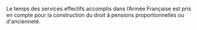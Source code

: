 Le temps des services effectifs accomplis dans l’Armée Française est pris en compte pour la construction du droit à pensions proportionnelles ou d'ancienneté.